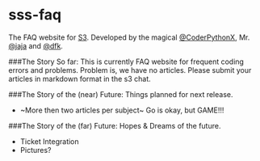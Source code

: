 # sss-faq
The FAQ website for [S3](https://github.com/whitman-colm/sss). Developed by the magical [@CoderPythonX](https://github.com/tslnc04), Mr. [@jaja](https://github.com/jajaio) and [@dfk](https://github.com/donovank).

###The Story So far:
This is currently FAQ website for frequent coding errors and problems. Problem is, we have no articles. Please submit your articles in markdown format in the s3 chat.

###The Story of the (near) Future:
Things planned for next release.
* ~More then two articles per subject~ Go is okay, but GAME!!!

###The Story of the (far) Future:
Hopes & Dreams of the future.
* Ticket Integration
* Pictures?
